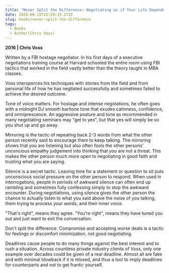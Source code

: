 ```yaml
---
title: "Never Split the Difference: Negotiating as if Your Life Depended on It"
date: 2020-06-15T15:59:15.272Z
slug: books/never-split-the-difference
tags:
  - Books
  - Author(Chris Voss)
---
```


**2016 | Chris Voss**

Written by a FBI hostage negotiator. In his first days of a executive negotiations training course at Harvard schooled the entire room using FBI tactics that worked in the field vastly better than the theory taught in MBA classes.

Voss intersperces his techniques with stories from the field and from personal life of how he has negtiated successfully and sometimes failed to achieve the desired outcome.

Tone of voice matters. For hostage and intense negotations, he often goes with a midnight DJ smooth baritone tone that exudes calmness, confidence, and omniprescence. An aggressive posture and tone as recommended in many negotiating seminars may "get to yes", but that yes will simply be so you shut up and go away.

Mirroring is the tactic of repeating back 2-3 words from what the other person recently said to encourage them to keep talking. The mirroring shows that you are listening but also often fools the other persons' unconcious empathy judgement into thinking that you are not a threat. This makes the other person much more open to negotiating in good faith and trusting what you are saying.

Silence is a secret tactic. Leaving time for a statement or question to sit puts unconscious social pressure on the other person to respond. When used in interrogations, people in periods of awkward silence can often end up rambling and sometimes fully confessing simply to stop the awkward encounter. During negotiations, using silence gives the other person the chance to actually listen to what you said above the noise of you talking, them trying to process your words, and their inner voice.

"That's right", means they agree. "You're right", means they have tuned you out and just want to exit the conversation.

Don't split the difference. Compromise and accepting worse deals is a tactic for feelings or discomfort minimization, not good negotiating.

Deadlines cause people to do many things against the best interest and to rush a situation. Across countless private industry clients of Voss, only one example over decades could be given of a real deadline. Almost all are fake and with minimal blowback if it is missed, and thus a tool to imply deadlines for counterparts and not to get frantic yourself.
